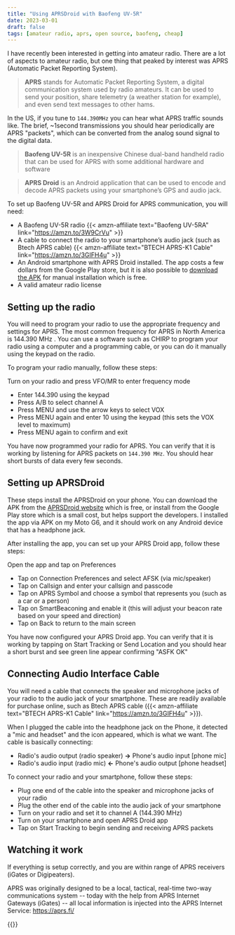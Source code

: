 ```yaml
---
title: "Using APRSDroid with Baofeng UV-5R"
date: 2023-03-01
draft: false
tags: [amateur radio, aprs, open source, baofeng, cheap]
---
```


I have recently been interested in getting into amateur radio.  There are a lot of aspects to amateur radio, but one thing that peaked by interest was APRS (Automatic Packet Reporting System).

> **APRS** stands for Automatic Packet Reporting System, a digital communication system used by radio amateurs. It can be used to send your position, share telemetry (a weather station for example), and even send text messages to other hams.

In the US, if you tune to `144.390MHz` you can hear what APRS traffic sounds like.  The brief, ~1second transmissions you should hear periodically are APRS "packets", which can be converted from the analog sound signal to the digital data.

> **Baofeng UV-5R** is an inexpensive Chinese dual-band handheld radio that can be used for APRS with some additional hardware and software

> **APRS Droid** is an Android application that can be used to encode and decode APRS packets using your smartphone’s GPS and audio jack.

To set up Baofeng UV-5R and APRS Droid for APRS communication, you will need:

 - A Baofeng UV-5R radio {{< amzn-affiliate text="Baofeng UV-5RA" link="https://amzn.to/3W9CrVu" >}}
 - A cable to connect the radio to your smartphone’s audio jack (such as Btech APRS cable) {{< amzn-affiliate text="BTECH APRS-K1 Cable" link="https://amzn.to/3GIFH4u" >}}
 - An Android smartphone with APRS Droid installed. The app costs a few dollars from the Google Play store, but it is also possible to [download the APK](https://aprsdroid.org/download/) for manual installation which is free.
 - A valid amateur radio license


## Setting up the radio
You will need to program your radio to use the appropriate frequency and settings for APRS. The most common frequency for APRS in North America is 144.390 MHz . You can use a software such as CHIRP to program your radio using a computer and a programming cable, or you can do it manually using the keypad on the radio.

To program your radio manually, follow these steps:

Turn on your radio and press VFO/MR to enter frequency mode
 - Enter 144.390 using the keypad
 - Press A/B to select channel A
 - Press MENU and use the arrow keys to select VOX
 - Press MENU again and enter 10 using the keypad (this sets the VOX level to maximum)
 - Press MENU again to confirm and exit

You have now programmed your radio for APRS. You can verify that it is working by listening for APRS packets on `144.390 MHz`. You should hear short bursts of data every few seconds.

## Setting up APRSDroid
These steps install the APRSDroid on your phone.  You can download the APK from the [APRSDroid website](https://aprsdroid.org/download/) which is free, or install from the Google Play store which is a small cost, but helps support the developers.  I installed the app via APK on my Moto G6, and it should work on any Android device that has a headphone jack.

After installing the app, you can set up your APRS Droid app, follow these steps:

Open the app and tap on Preferences
 - Tap on Connection Preferences and select AFSK (via mic/speaker)
 - Tap on Callsign and enter your callsign and passcode
 - Tap on APRS Symbol and choose a symbol that represents you (such as a car or a person)
 - Tap on SmartBeaconing and enable it (this will adjust your beacon rate based on your speed and direction)
 - Tap on Back to return to the main screen

You have now configured your APRS Droid app. You can verify that it is working by tapping on Start Tracking or Send Location and you should hear a short burst and see green line appear confirming "ASFK OK"

## Connecting Audio Interface Cable
You will need a cable that connects the speaker and microphone jacks of your radio to the audio jack of your smartphone. These are readily available for purchase online, such as Btech APRS cable ({{< amzn-affiliate text="BTECH APRS-K1 Cable" link="https://amzn.to/3GIFH4u" >}}).

When I plugged the cable into the headphone jack on the Phone, it detected a "mic and headset" and the icon appeared, which is what we want.  The cable is basically connecting:
  - Radio's audio output (radio speaker) **->** Phone's audio input [phone mic]
  - Radio's audio input (radio mic) **<-** Phone's audio output [phone headset]

To connect your radio and your smartphone, follow these steps:
 - Plug one end of the cable into the speaker and microphone jacks of your radio
 - Plug the other end of the cable into the audio jack of your smartphone
 - Turn on your radio and set it to channel A (144.390 MHz)
 - Turn on your smartphone and open APRS Droid app
 - Tap on Start Tracking to begin sending and receiving APRS packets

## Watching it work
If everything is setup correctly, and you are within range of APRS receivers (iGates or Digipeaters).

APRS was originally designed to be a local, tactical, real-time two-way communications system -- today with the help from APRS Internet Gateways (iGates) -- all local information is injected into the APRS Internet Service: https://aprs.fi/

{{<gallery>}}
